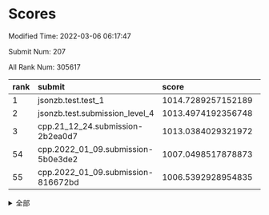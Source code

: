 # Scores

Modified Time: 2022-03-06 06:17:47

Submit Num: 207

All Rank Num: 305617

| rank |               submit               |       score        |       sigma        | pk_num |
| :--- | :--------------------------------- | :----------------- | :----------------- | :----- |
| 1    | jsonzb.test.test_1                 | 1014.7289257152189 | 0.8457809443706269 | 5911   |
| 2    | jsonzb.test.submission_level_4     | 1013.4974192356748 | 0.8105085582841368 | 5906   |
| 3    | cpp.21_12_24.submission-2b2ea0d7   | 1013.0384029321972 | 0.7928532756591253 | 5896   |
| 54   | cpp.2022_01_09.submission-5b0e3de2 | 1007.0498517878873 | 0.7252667159100303 | 5905   |
| 55   | cpp.2022_01_09.submission-816672bd | 1006.5392928954835 | 0.73400870545238   | 5899   |


<details>
<summary>全部</summary>

| rank |                 submit                 |       score        |       sigma        | pk_num |
| :--- | :------------------------------------- | :----------------- | :----------------- | :----- |
| 1    | jsonzb.test.test_1                     | 1014.7289257152189 | 0.8457809443706269 | 5911   |
| 2    | jsonzb.test.submission_level_4         | 1013.4974192356748 | 0.8105085582841368 | 5906   |
| 3    | cpp.21_12_24.submission-2b2ea0d7       | 1013.0384029321972 | 0.7928532756591253 | 5896   |
| 4    | gobigger.level_3.submission_level_3_44 | 1012.2798931131503 | 0.8007958224034519 | 5902   |
| 5    | gobigger.level_3.submission_level_3_27 | 1011.1911851031324 | 0.7831527837704666 | 5902   |
| 6    | gobigger.level_3.submission_level_3_1  | 1010.9844071887002 | 0.7582240449883332 | 5907   |
| 7    | gobigger.level_3.submission_level_3_47 | 1010.9795973654044 | 0.7626412188183042 | 5904   |
| 8    | gobigger.level_3.submission_level_3_25 | 1010.866358184476  | 0.7743775747684822 | 5910   |
| 9    | gobigger.level_3.submission_level_3_19 | 1010.8384154778745 | 0.7827739993296101 | 5909   |
| 10   | gobigger.level_3.submission_level_3_13 | 1010.6539222659364 | 0.7679366953066559 | 5906   |
| 11   | gobigger.level_3.submission_level_3_48 | 1010.6175713127577 | 0.7993684053867923 | 5902   |
| 12   | gobigger.level_3.submission_level_3_29 | 1010.6126166307421 | 0.7668923441632165 | 5902   |
| 13   | gobigger.level_3.submission_level_3_34 | 1010.6124331330324 | 0.7617499215184582 | 5906   |
| 14   | gobigger.level_3.submission_level_3_46 | 1010.5828388833594 | 0.7846852229058956 | 5905   |
| 15   | gobigger.level_3.submission_level_3_9  | 1010.5300979962888 | 0.7802059707209696 | 5905   |
| 16   | gobigger.level_3.submission_level_3_17 | 1010.477421965429  | 0.7568088765995292 | 5903   |
| 17   | gobigger.level_3.submission_level_3_26 | 1010.4730687325776 | 0.7744785575321279 | 5907   |
| 18   | gobigger.level_3.submission_level_3_6  | 1010.4135545078789 | 0.746607293991118  | 5906   |
| 19   | gobigger.level_3.submission_level_3_42 | 1010.2424304659493 | 0.7638796724824958 | 5904   |
| 20   | gobigger.level_3.submission_level_3_39 | 1010.2008377064848 | 0.7442560299657727 | 5902   |
| 21   | gobigger.level_3.submission_level_3_7  | 1010.1621473609747 | 0.7584632688762298 | 5903   |
| 22   | gobigger.level_3.submission_level_3_5  | 1010.1426681760031 | 0.770707943552742  | 5907   |
| 23   | gobigger.level_3.submission_level_3_31 | 1010.0888370993479 | 0.7644937832181758 | 5909   |
| 24   | gobigger.level_3.submission_level_3_38 | 1010.0690190999175 | 0.7392409763611679 | 5908   |
| 25   | gobigger.level_3.submission_level_3_43 | 1010.0319083195851 | 0.7559532032325987 | 5905   |
| 26   | gobigger.level_3.submission_level_3_28 | 1010.006962844301  | 0.7607596408563081 | 5907   |
| 27   | gobigger.level_3.submission_level_3_8  | 1009.9794308937944 | 0.7397159765050108 | 5903   |
| 28   | gobigger.level_3.submission_level_3_15 | 1009.8350718474785 | 0.7463567058600525 | 5909   |
| 29   | gobigger.level_3.submission_level_3_23 | 1009.8241940121865 | 0.7436381083283672 | 5903   |
| 30   | gobigger.level_3.submission_level_3_35 | 1009.753992640592  | 0.7669929115106812 | 5905   |
| 31   | gobigger.level_3.submission_level_3_10 | 1009.7219006305969 | 0.767462387526265  | 5906   |
| 32   | gobigger.level_3.submission_level_3_11 | 1009.5871297063752 | 0.7481368338492048 | 5906   |
| 33   | gobigger.level_3.submission_level_3_49 | 1009.5808688143276 | 0.7338567944754635 | 5908   |
| 34   | gobigger.level_3.submission_level_3_18 | 1009.5324911504797 | 0.7633383976637718 | 5906   |
| 35   | gobigger.level_3.submission_level_3_41 | 1009.4630289548429 | 0.7363949420303515 | 5907   |
| 36   | gobigger.level_3.submission_level_3_0  | 1009.4555615925748 | 0.741994573752483  | 5911   |
| 37   | gobigger.level_3.submission_level_3_37 | 1009.4428568690765 | 0.7675605648516965 | 5902   |
| 38   | gobigger.level_3.submission_level_3_45 | 1009.4293895523616 | 0.7614393338751876 | 5904   |
| 39   | gobigger.level_3.submission_level_3_32 | 1009.4116698638945 | 0.744957718821795  | 5905   |
| 40   | gobigger.level_3.submission_level_3_22 | 1009.3871487559713 | 0.7588935309735506 | 5900   |
| 41   | gobigger.level_3.submission_level_3_40 | 1009.2861213234843 | 0.7412855880951759 | 5905   |
| 42   | gobigger.level_3.submission_level_3_16 | 1009.1116460379251 | 0.7311410226208858 | 5908   |
| 43   | gobigger.level_3.submission_level_3_30 | 1009.0859343321854 | 0.738492143298579  | 5909   |
| 44   | gobigger.level_3.submission_level_3_20 | 1008.9846208388233 | 0.7500964847722665 | 5905   |
| 45   | gobigger.level_3.submission_level_3_2  | 1008.953737832564  | 0.7369548762479923 | 5908   |
| 46   | gobigger.level_3.submission_level_3_12 | 1008.9534078347392 | 0.7483671775926215 | 5909   |
| 47   | gobigger.level_3.submission_level_3_24 | 1008.8750617148424 | 0.7407650713046701 | 5901   |
| 48   | gobigger.level_3.submission_level_3_4  | 1008.7111199384948 | 0.740383121559749  | 5904   |
| 49   | gobigger.level_3.submission_level_3_3  | 1008.6668328235035 | 0.7278683923980969 | 5903   |
| 50   | gobigger.level_3.submission_level_3_36 | 1008.5255613714852 | 0.7481040208982291 | 5901   |
| 51   | gobigger.level_3.submission_level_3_33 | 1008.2841770608348 | 0.7480233442205737 | 5908   |
| 52   | gobigger.level_3.submission_level_3_21 | 1008.238368906878  | 0.7466647862300035 | 5909   |
| 53   | gobigger.level_3.submission_level_3_14 | 1008.1256088507353 | 0.745443774572687  | 5907   |
| 54   | cpp.2022_01_09.submission-5b0e3de2     | 1007.0498517878873 | 0.7252667159100303 | 5905   |
| 55   | cpp.2022_01_09.submission-816672bd     | 1006.5392928954835 | 0.73400870545238   | 5899   |
| 56   | gobigger.level_1.submission_level_1_3  | 1004.5917796452762 | 0.7257594643739353 | 5905   |
| 57   | gobigger.level_1.submission_level_1_28 | 1004.4529069035401 | 0.726596395587407  | 5909   |
| 58   | gobigger.level_1.submission_level_1_24 | 1004.428557277385  | 0.7379241374030682 | 5907   |
| 59   | gobigger.level_1.submission_level_1_36 | 1004.3514378873001 | 0.7156635552978043 | 5909   |
| 60   | gobigger.level_1.submission_level_1_0  | 1004.3454193834704 | 0.7070331143299066 | 5907   |
| 61   | gobigger.level_1.submission_level_1_32 | 1004.2496769503657 | 0.7196892282437213 | 5906   |
| 62   | gobigger.level_1.submission_level_1_4  | 1004.2224112256345 | 0.7071635152621772 | 5906   |
| 63   | gobigger.level_1.submission_level_1_41 | 1003.9154453387205 | 0.7044476029564526 | 5904   |
| 64   | gobigger.level_1.submission_level_1_33 | 1003.9108440243153 | 0.736102862592588  | 5905   |
| 65   | gobigger.level_1.submission_level_1_39 | 1003.9084700781516 | 0.7085873776639608 | 5906   |
| 66   | gobigger.level_1.submission_level_1_11 | 1003.8602876300579 | 0.71406313133105   | 5902   |
| 67   | gobigger.level_1.submission_level_1_45 | 1003.800558392287  | 0.7227543320555173 | 5903   |
| 68   | gobigger.level_1.submission_level_1_2  | 1003.7687784781933 | 0.7136280472611227 | 5905   |
| 69   | gobigger.level_1.submission_level_1_49 | 1003.7496705522364 | 0.7177094792753288 | 5904   |
| 70   | gobigger.level_1.submission_level_1_46 | 1003.7150887519485 | 0.7127700321540774 | 5906   |
| 71   | gobigger.level_1.submission_level_1_31 | 1003.6926151458268 | 0.7147811731393898 | 5904   |
| 72   | gobigger.level_1.submission_level_1_19 | 1003.6295588649688 | 0.7236052579918905 | 5900   |
| 73   | gobigger.level_1.submission_level_1_48 | 1003.6255382277387 | 0.7221680361149917 | 5908   |
| 74   | gobigger.level_1.submission_level_1_10 | 1003.5811084668154 | 0.7194410390868914 | 5906   |
| 75   | gobigger.level_1.submission_level_1_16 | 1003.5501178714386 | 0.709483454812559  | 5904   |
| 76   | gobigger.level_1.submission_level_1_26 | 1003.5486712761633 | 0.6989892129275685 | 5903   |
| 77   | gobigger.level_1.submission_level_1_14 | 1003.5061102505518 | 0.7212796198152468 | 5904   |
| 78   | gobigger.level_1.submission_level_1_37 | 1003.4608656301573 | 0.7205651504182309 | 5910   |
| 79   | gobigger.level_1.submission_level_1_17 | 1003.435741260007  | 0.7148366980660577 | 5906   |
| 80   | gobigger.level_1.submission_level_1_23 | 1003.4288670487898 | 0.7377253938479948 | 5905   |
| 81   | gobigger.level_1.submission_level_1_44 | 1003.3488927254252 | 0.7105649961587164 | 5903   |
| 82   | gobigger.level_1.submission_level_1_25 | 1003.3128167962458 | 0.717268901673632  | 5902   |
| 83   | gobigger.level_1.submission_level_1_18 | 1003.31187909562   | 0.7188536362895169 | 5904   |
| 84   | gobigger.level_1.submission_level_1_21 | 1003.3006558216011 | 0.7158042230456408 | 5906   |
| 85   | gobigger.level_1.submission_level_1_9  | 1003.2726593276265 | 0.713321542951812  | 5907   |
| 86   | gobigger.level_1.submission_level_1_5  | 1003.1287171631051 | 0.7151960459352253 | 5908   |
| 87   | gobigger.level_1.submission_level_1_43 | 1003.126701387565  | 0.7079041118685513 | 5902   |
| 88   | gobigger.level_1.submission_level_1_22 | 1003.0762804147163 | 0.7219318327864772 | 5905   |
| 89   | gobigger.level_1.submission_level_1_12 | 1003.0732734316387 | 0.7214264611786294 | 5904   |
| 90   | gobigger.level_1.submission_level_1_38 | 1002.9762303504391 | 0.709921435483687  | 5903   |
| 91   | gobigger.level_1.submission_level_1_7  | 1002.9552575141076 | 0.7135869686003549 | 5909   |
| 92   | gobigger.level_1.submission_level_1_6  | 1002.9203914316137 | 0.708673953755803  | 5903   |
| 93   | gobigger.level_1.submission_level_1_42 | 1002.9001232928375 | 0.7079308652109635 | 5910   |
| 94   | gobigger.level_1.submission_level_1_30 | 1002.8664470733893 | 0.7153349361758513 | 5904   |
| 95   | gobigger.level_1.submission_level_1_13 | 1002.8536687566568 | 0.7085171213668097 | 5903   |
| 96   | gobigger.level_1.submission_level_1_15 | 1002.7962296697008 | 0.7110169466421568 | 5909   |
| 97   | gobigger.level_1.submission_level_1_40 | 1002.7613924478276 | 0.7229862026268282 | 5909   |
| 98   | gobigger.level_1.submission_level_1_29 | 1002.7057486015561 | 0.7143067282165484 | 5905   |
| 99   | gobigger.level_1.submission_level_1_34 | 1002.5856276820309 | 0.711430923087701  | 5910   |
| 100  | gobigger.level_1.submission_level_1_8  | 1002.4700320287247 | 0.722564967186059  | 5905   |
| 101  | gobigger.level_1.submission_level_1_35 | 1002.4344592417237 | 0.7045967217714033 | 5903   |
| 102  | gobigger.level_1.submission_level_1_27 | 1002.354188646024  | 0.7060979405171067 | 5908   |
| 103  | gobigger.level_1.submission_level_1_1  | 1002.3483023836452 | 0.7089307641189571 | 5905   |
| 104  | gobigger.level_1.submission_level_1_20 | 1002.0797588010229 | 0.7117599603225274 | 5906   |
| 105  | gobigger.level_1.submission_level_1_47 | 1001.8513166172887 | 0.7170753376443904 | 5908   |
| 106  | gobigger.random.submission_random_15   | 998.0427150618902  | 0.7081027927418208 | 5906   |
| 107  | gobigger.random.submission_random_4    | 997.2074451028833  | 0.7020046499185832 | 5907   |
| 108  | gobigger.random.submission_random_1    | 997.2046015252877  | 0.7141544833254555 | 5903   |
| 109  | gobigger.random.submission_random_21   | 996.9485414681768  | 0.7044944610314575 | 5903   |
| 110  | gobigger.random.submission_random_13   | 996.8981061771381  | 0.7111677835758348 | 5906   |
| 111  | gobigger.random.submission_random_39   | 996.822592910752   | 0.7087929241847942 | 5909   |
| 112  | gobigger.random.submission_random_24   | 996.6602570216121  | 0.7148107448037246 | 5906   |
| 113  | gobigger.random.submission_random_28   | 996.6465363719383  | 0.7228947579010442 | 5901   |
| 114  | gobigger.random.submission_random_10   | 996.4860992139662  | 0.7272437390625571 | 5908   |
| 115  | gobigger.random.submission_random_43   | 996.4776128395773  | 0.6898799327970138 | 5910   |
| 116  | gobigger.random.submission_random_35   | 996.3411672848412  | 0.706544933232159  | 5906   |
| 117  | gobigger.random.submission_random_49   | 996.3146462809976  | 0.7092842781276749 | 5906   |
| 118  | gobigger.random.submission_random_37   | 996.2866996209958  | 0.7039106081255303 | 5904   |
| 119  | gobigger.random.submission_random_46   | 996.2815449885895  | 0.7245489463554824 | 5905   |
| 120  | gobigger.random.submission_random_17   | 996.2670853959743  | 0.6989428675623136 | 5908   |
| 121  | gobigger.random.submission_random_42   | 996.2287206943633  | 0.7194235863676441 | 5909   |
| 122  | gobigger.random.submission_random_14   | 996.2228374804716  | 0.7223716115085671 | 5906   |
| 123  | gobigger.random.submission_random_23   | 996.1096453508769  | 0.706607031346539  | 5904   |
| 124  | gobigger.random.submission_random_40   | 996.0730628552955  | 0.7212350465784724 | 5907   |
| 125  | gobigger.random.submission_random_12   | 996.0311757600954  | 0.7126558830880126 | 5906   |
| 126  | gobigger.random.submission_random_41   | 995.9439542132848  | 0.7159644240833982 | 5911   |
| 127  | gobigger.random.submission_random_2    | 995.9220201043236  | 0.7262947352259201 | 5906   |
| 128  | gobigger.random.submission_random_26   | 995.9133678037415  | 0.7064664797767456 | 5906   |
| 129  | gobigger.random.submission_random_6    | 995.8852009784761  | 0.7044499808411488 | 5911   |
| 130  | gobigger.random.submission_random_22   | 995.8799296584151  | 0.7044588480805468 | 5905   |
| 131  | gobigger.random.submission_random_0    | 995.8363857672524  | 0.7063345422713659 | 5905   |
| 132  | gobigger.random.submission_random_31   | 995.8222165735438  | 0.7151354931663771 | 5908   |
| 133  | gobigger.random.submission_random_27   | 995.8012654917571  | 0.7194234193334957 | 5908   |
| 134  | gobigger.random.submission_random_44   | 995.7813344677519  | 0.7177927150813375 | 5905   |
| 135  | gobigger.random.submission_random_20   | 995.7326300418056  | 0.7124835295708078 | 5901   |
| 136  | gobigger.random.submission_random_11   | 995.7010493737041  | 0.7043380966514761 | 5902   |
| 137  | gobigger.random.submission_random_19   | 995.6818057440044  | 0.7207561094982452 | 5904   |
| 138  | gobigger.random.submission_random_30   | 995.631513375083   | 0.718991783883254  | 5906   |
| 139  | gobigger.random.submission_random_9    | 995.5882194550823  | 0.7133356435936301 | 5905   |
| 140  | gobigger.random.submission_random_36   | 995.4873315076284  | 0.7035603019640143 | 5904   |
| 141  | gobigger.random.submission_random_47   | 995.4869545193958  | 0.7174464096184358 | 5907   |
| 142  | gobigger.random.submission_random_29   | 995.4480251536977  | 0.7098193599097585 | 5904   |
| 143  | gobigger.random.submission_random_32   | 995.3962844462611  | 0.7082682117937803 | 5909   |
| 144  | gobigger.random.submission_random_38   | 995.3919829855006  | 0.7081713235302518 | 5906   |
| 145  | gobigger.random.submission_random_16   | 995.3421287823364  | 0.7049690082722583 | 5907   |
| 146  | gobigger.random.submission_random_8    | 995.3146539108867  | 0.7111585068522998 | 5912   |
| 147  | gobigger.random.submission_random_45   | 995.2517876064101  | 0.7222787172272216 | 5909   |
| 148  | gobigger.random.submission_random_34   | 995.2294745897178  | 0.7163552062786217 | 5904   |
| 149  | gobigger.random.submission_random_25   | 995.2235266665738  | 0.704040717218319  | 5906   |
| 150  | gobigger.random.submission_random_48   | 995.1910464613932  | 0.7092625852371065 | 5909   |
| 151  | gobigger.random.submission_random_5    | 994.9862218637998  | 0.7103563023682065 | 5906   |
| 152  | gobigger.random.submission_random_33   | 994.9160947973735  | 0.7187987208070031 | 5908   |
| 153  | gobigger.random.submission_random_7    | 994.7683379357748  | 0.7165811947627656 | 5907   |
| 154  | gobigger.random.submission_random_18   | 994.6456053125158  | 0.706191443465941  | 5912   |
| 155  | gobigger.random.submission_random_3    | 994.5712101398337  | 0.7317669248270122 | 5904   |
| 156  | gobigger.level_2.submission_level_2_42 | 993.6946873381007  | 0.7371962635360002 | 5909   |
| 157  | gobigger.level_2.submission_level_2_11 | 993.4538475399371  | 0.7406477416427517 | 5901   |
| 158  | gobigger.level_2.submission_level_2_9  | 993.4193060491718  | 0.7267173941189051 | 5904   |
| 159  | gobigger.level_2.submission_level_2_25 | 993.1885577304146  | 0.725445208413483  | 5908   |
| 160  | gobigger.level_2.submission_level_2_20 | 993.1822674536678  | 0.7290836189555139 | 5907   |
| 161  | gobigger.level_2.submission_level_2_19 | 993.1478881072698  | 0.737678324608436  | 5903   |
| 162  | gobigger.level_2.submission_level_2_48 | 993.0813309174065  | 0.7414844082358415 | 5910   |
| 163  | gobigger.level_2.submission_level_2_44 | 992.9959409794948  | 0.7349005752762248 | 5903   |
| 164  | gobigger.level_2.submission_level_2_8  | 992.9248436793254  | 0.7376250666905929 | 5913   |
| 165  | gobigger.level_2.submission_level_2_24 | 992.8818162048526  | 0.7333764364811635 | 5908   |
| 166  | gobigger.level_2.submission_level_2_31 | 992.8561328109205  | 0.7360185097914109 | 5910   |
| 167  | gobigger.level_2.submission_level_2_7  | 992.8312816936777  | 0.738410649682156  | 5908   |
| 168  | gobigger.level_2.submission_level_2_17 | 992.8285980972795  | 0.736247736964149  | 5909   |
| 169  | gobigger.level_2.submission_level_2_14 | 992.8205582090807  | 0.7388777423338104 | 5907   |
| 170  | gobigger.level_2.submission_level_2_36 | 992.8163867003761  | 0.7382670313619402 | 5904   |
| 171  | gobigger.level_2.submission_level_2_18 | 992.7293126613968  | 0.7528510003581004 | 5908   |
| 172  | gobigger.level_2.submission_level_2_43 | 992.6689713638651  | 0.7474324550650332 | 5907   |
| 173  | gobigger.level_2.submission_level_2_27 | 992.6538185058204  | 0.7359304747933205 | 5908   |
| 174  | gobigger.level_2.submission_level_2_4  | 992.6280313927849  | 0.7583328003793773 | 5903   |
| 175  | gobigger.level_2.submission_level_2_37 | 992.5241766086796  | 0.7510602868394227 | 5902   |
| 176  | gobigger.level_2.submission_level_2_33 | 992.4881074167073  | 0.7344443005819492 | 5898   |
| 177  | gobigger.level_2.submission_level_2_34 | 992.3481068855332  | 0.7382208442407    | 5908   |
| 178  | gobigger.level_2.submission_level_2_0  | 992.3024338777082  | 0.7528028634732619 | 5908   |
| 179  | gobigger.level_2.submission_level_2_1  | 992.2632479575883  | 0.7508416675149654 | 5905   |
| 180  | gobigger.level_2.submission_level_2_46 | 992.2420465540436  | 0.7580468940326425 | 5901   |
| 181  | gobigger.level_2.submission_level_2_12 | 992.0456026453288  | 0.7336807218513961 | 5905   |
| 182  | gobigger.level_2.submission_level_2_6  | 991.9513511077355  | 0.7364567789463001 | 5905   |
| 183  | gobigger.level_2.submission_level_2_35 | 991.8895952918564  | 0.7468676776270492 | 5906   |
| 184  | gobigger.level_2.submission_level_2_26 | 991.8894732322289  | 0.7452853241068901 | 5905   |
| 185  | gobigger.level_2.submission_level_2_29 | 991.8850945141013  | 0.7546046769833047 | 5901   |
| 186  | gobigger.level_2.submission_level_2_45 | 991.7865546081682  | 0.7342545670497683 | 5903   |
| 187  | gobigger.level_2.submission_level_2_39 | 991.7480986743328  | 0.7482371896096426 | 5902   |
| 188  | gobigger.level_2.submission_level_2_15 | 991.7202237792417  | 0.7611188437455233 | 5906   |
| 189  | gobigger.level_2.submission_level_2_41 | 991.6657167163545  | 0.7496436252776026 | 5906   |
| 190  | gobigger.level_2.submission_level_2_2  | 991.6105435191222  | 0.7541812815002734 | 5904   |
| 191  | gobigger.level_2.submission_level_2_3  | 991.6047599110535  | 0.7549086508751853 | 5909   |
| 192  | gobigger.level_2.submission_level_2_38 | 991.558367767747   | 0.7403474176254742 | 5905   |
| 193  | gobigger.level_2.submission_level_2_10 | 991.5301064609438  | 0.7332193312383036 | 5908   |
| 194  | gobigger.level_2.submission_level_2_28 | 991.4290406603142  | 0.7548301216022993 | 5909   |
| 195  | gobigger.level_2.submission_level_2_16 | 991.2686430616131  | 0.7762087296816148 | 5902   |
| 196  | gobigger.level_2.submission_level_2_13 | 991.1026751955762  | 0.7522763802998086 | 5905   |
| 197  | gobigger.level_2.submission_level_2_40 | 991.0805778013492  | 0.7595964753835759 | 5904   |
| 198  | gobigger.level_2.submission_level_2_22 | 991.0753912265345  | 0.7758286424495408 | 5902   |
| 199  | gobigger.level_2.submission_level_2_49 | 991.0701129420601  | 0.7581122783813183 | 5906   |
| 200  | gobigger.level_2.submission_level_2_32 | 991.0000052279959  | 0.7537903371647591 | 5907   |
| 201  | gobigger.level_2.submission_level_2_47 | 990.9311414770169  | 0.7475392884226918 | 5907   |
| 202  | gobigger.level_2.submission_level_2_23 | 990.8753259021973  | 0.7495814143418859 | 5906   |
| 203  | gobigger.level_2.submission_level_2_30 | 990.7289927329     | 0.7640963484195388 | 5906   |
| 204  | gobigger.level_2.submission_level_2_5  | 990.6422182999355  | 0.7496345012059583 | 5907   |
| 205  | gobigger.level_2.submission_level_2_21 | 990.3829962595344  | 0.7663471936591948 | 5904   |
| 206  | gobigger.none.submission_none_1        | 977.232537282871   | 1.3552527479196765 | 5901   |
| 207  | gobigger.none.submission_none_0        | 976.0942612221583  | 1.360151848494323  | 5906   |

</details>
